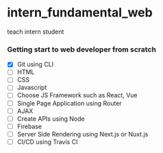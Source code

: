 # intern_fundamental_web
teach intern student

###  Getting start to web developer from scratch

- [x] Git using CLI
- [ ] HTML
- [ ] CSS
- [ ] Javascript
- [ ] Choose JS Framework such as React, Vue
- [ ] Single Page Application using Router
- [ ] AJAX
- [ ] Create APIs using Node
- [ ] Firebase
- [ ] Server Side Rendering using Next.js or Nuxt.js
- [ ] CI/CD using Travis CI
